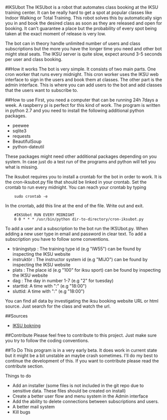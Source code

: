 #IKSUbot
The IKSUbot is a robot that automates class booking at the IKSU training center. It can be really hard to get a spot at popular classes like Indoor Walking or Total Training. This robot solves this by automatically sign you in and book the desired class as soon as they are released and open for booking. It can't guarantee a place but the probability of every spot being taken at the exact moment of release is very low.

The bot can in theory handle unlimited number of users and class subscriptions but the more you have the longer time you need and other bot might steal seats. The IKSU server is quite slow, expect around 3-5 seconds per user and class booking.

##How it works
The bot is very simple. It consists of two main parts. One cron worker that runs every midnight. This cron worker uses the IKSU web interface to sign in the users and book them at classes. The other part is the admin interface. This is where you can add users to the bot and add classes that the users want to subscribe to.

##How to use
First, you need a computer that can be running 24h 7days a week. A raspberry pi is perfect for this kind of work. The program is written in python 2.7 and you need to install the following additional python packages.

 - peewee
 - sqlite3
 - requests
 - BeautifulSoup
 - python-dateutil

These packages might need other additional packages depending on you system. In case just do a test run of the programs and python will tell you what is missing.

The iksubot requires you to install a crontab for the bot in order to work. It is the cron-iksubot.py file that should be linked in your crontab. Set the crontab to run every midnight. You can reach your crontab by typing

```
	sudo crontab -e
```
	
In the crontab, add this line at the end of the file. Write out and exit.

```
	#IKSUbot RUN EVERY MIDNIGHT
	0 0 * * * /usr/bin/python dir-to-directory/cron-iksubot.py
```

To add a user and a subscription to the bot run the IKSUbot.py. When adding a new user type in email and password in clear text. To add a subscription you have to follow some conventions.

 - träningstyp : The training type id (e.g "IW55") can be found by inspecting the IKSU website
 - instruktör : The instructor system id (e.g "MIJO") can be found by inspecting the IKSU website
 - plats : The place id (e.g "100" for iksu sport) can be found by inspecting the IKSU website
 - dag : The day in number 1-7 (e.g "2" for tuesday)
 - starttid: A time with ":" (e.g "18:00")
 - sluttid: A time with ":" (e.g "18:00")

You can find all data by investigating the iksu booking website URL or html source. Just search for the class and watch the url.

##Sources

 - [IKSU bokning](http://bokning.iksu.se)

##Contribute
Please feel free to contribute to this project. Just make sure you try to follow the coding conventions.

##To Do
This program is in a very early beta. It does work in current state but it might be a bit unstable an maybe crash sometimes. I'll do my best to continue the development of this. If you want to contribute please read the contribute section.

Things to do

 - Add an installer (some files is not included in the git repo due to sensitive data. These files should be created on install)
 - Create a better user flow and menu system in the Admin interface
 - Add the ability to delete connections between subscriptions and users.
 - A better mail system
 - Kill bugs